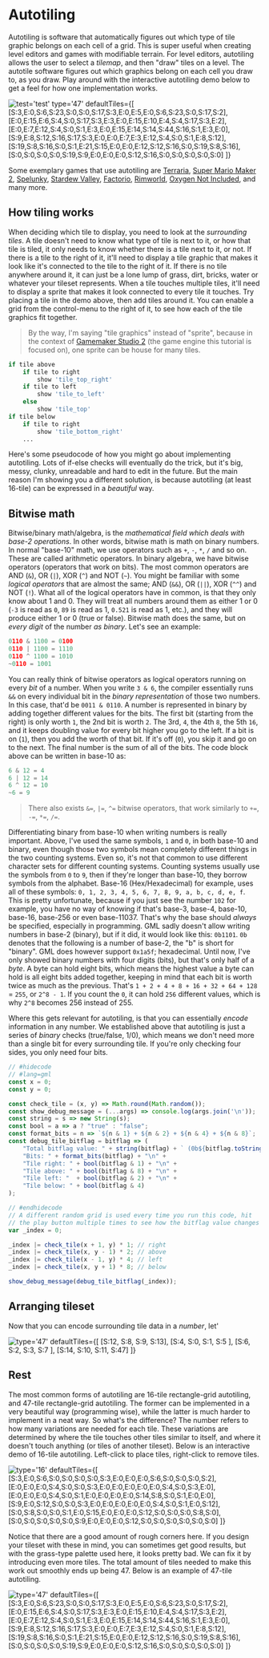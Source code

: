 
# Autotiling

Autotiling is software that automatically figures out which type of tile graphic belongs on each cell of a grid. This is super useful when creating level editors and games with modifiable terrain. For level editors, autotiling allows the user to select a *tilemap*, and then "draw" tiles on a level. The autotile software figures out which graphics belong on each cell you draw to, as you draw. Play around with the interactive autotiling demo below to get a feel for how one implementation works.

![
    test='test'
    type='47'
    defaultTiles={`[
        [S:3,E:0,S:6,S:23,S:0,S:0,S:17,S:3,E:0,E:5,E:0,S:6,S:23,S:0,S:17,S:2],
        [E:0,E:15,E:6,S:4,S:0,S:17,S:3,E:3,E:0,E:15,E:10,E:4,S:4,S:17,S:3,E:2],
        [E:0,E:7,E:12,S:4,S:0,S:1,E:3,E:0,E:15,E:14,S:14,S:44,S:16,S:1,E:3,E:0],
        [S:9,E:8,S:12,S:16,S:17,S:3,E:0,E:0,E:7,E:3,E:12,S:4,S:0,S:1,E:8,S:12],
        [S:19,S:8,S:16,S:0,S:1,E:21,S:15,E:0,E:0,E:12,S:12,S:16,S:0,S:19,S:8,S:16],
        [S:0,S:0,S:0,S:0,S:19,S:9,E:0,E:0,E:0,S:12,S:16,S:0,S:0,S:0,S:0,S:0]
    ]`}
](Autotiling.jsx)

Some exemplary games that use autotiling are [Terraria](http://terraria.org/), [Super Mario Maker 2](https://www.mariowiki.com/Super_Mario_Maker_2), [Spelunky](https://spelunkyworld.com/), [Stardew Valley](https://www.stardewvalley.net/), [Factorio](https://www.factorio.com/), [Rimworld](https://rimworldgame.com/), [Oxygen Not Included](https://store.steampowered.com/app/457140/Oxygen_Not_Included/), and many more.

## How tiling works

When deciding which tile to display, you need to look at the *surrounding tiles*. A tile doesn't need to know what type of tile is next to it, or how that tile is tiled, it only needs to know whether there is a tile next to it, or not. If there is a tile to the right of it, it'll need to display a tile graphic that makes it look like it's connected to the tile to the right of it. If there is no tile anywhere around it, it can just be a lone lump of grass, dirt, bricks, water or whatever your tileset represents. When a tile touches multiple tiles, it'll need to display a sprite that makes it look connected to every tile it touches. Try placing a tile in the demo above, then add tiles around it. You can enable a grid from the control-menu to the right of it, to see how each of the tile graphics fit together.

> By the way, I'm saying "tile graphics" instead of "sprite", because in the context of [Gamemaker Studio 2](https://www.yoyogames.com/gamemaker) (the game engine this tutorial is focused on), one sprite can be house for many tiles.

```python
if tile above
    if tile to right
        show 'tile_top_right'
    if tile to left
        show 'tile_to_left'
    else
        show 'tile_top'
if tile below
    if tile to right
        show 'tile_bottom_right'
    ...
```

Here's some pseudocode of how you might go about implementing autotiling. Lots of if-else checks will eventually do the trick, but it's big, messy, clunky, unreadable and hard to edit in the future. But the main reason I'm showing you a different solution, is because autotiling (at least 16-tile) can be expressed in a *beautiful* way.

## Bitwise math

Bitwise/binary math/algebra, is the *mathematical field which deals with base-2 operations*. In other words, bitwise math is math on binary numbers. In normal "base-10" math, we use operators such as `+`, `-`, `*`, `/` and so on. These are called arithmetic operators. In binary algebra, we have bitwise operators (operators that work on bits). The most common operators are AND (`&`), OR (`|`), XOR (`^`) and NOT (`~`). You might be familiar with some *logical operators* that are almost the same; AND (`&&`), OR (`||`), XOR (`^^`) and NOT (`!`). What all of the logical operators have in common, is that they only know about 1 and 0. They will treat all numbers around them as either 1 or 0 (`-3` is read as `0`, `89` is read as 1, `0.521` is read as 1, etc.), and they will produce either 1 or 0 (true or false). Bitwise math does the same, but on *every digit* of the number *as binary*. Let's see an example:

```python
0110 & 1100 = 0100
0110 | 1100 = 1110
0110 ^ 1100 = 1010
~0110 = 1001
```

You can really think of bitwise operators as logical operators running on every *bit* of a number. When you write `3 & 6`, the compiler essentially runs `&&` on every individual bit in the *binary representation* of those two numbers. In this case, that'd be `0011 & 0110`. A number is represented in binary by adding together different values for the bits. The first bit (starting from the right) is only worth `1`, the 2nd bit is worth `2`. The 3rd, `4`, the 4th `8`, the 5th `16`, and it keeps doubling value for every bit higher you go to the left. If a bit is on (`1`), then you add the worth of that bit. If it's off (`0`), you skip it and go on to the next. The final number is the sum of all of the bits. The code block above can be written in base-10 as:

```python
6 & 12 = 4
6 | 12 = 14
6 ^ 12 = 10
~6 = 9
```
> There also exists `&=`, `|=`, `^=` bitwise operators, that work similarly to `+=`, `-=`, `*=`, `/=`.

Differentiating binary from base-10 when writing numbers is really important. Above, I've used the same symbols, `1` and `0`, in both base-10 and binary, even though those two symbols mean completely different things in the two counting systems. Even so, it's not that common to use different character sets for different counting systems. Counting systems usually use the symbols from `0` to `9`, then if they're longer than base-10, they borrow symbols from the alphabet. Base-16 (Hex/Hexadecimal) for example, uses all of these symbols: `0, 1, 2, 3, 4, 5, 6, 7, 8, 9, a, b, c, d, e, f`. This is pretty unfortunate, because if you just see the number `102` for example, you have no way of knowing if that's base-3, base-4, base-10, base-16, base-256 or even base-11037. That's why the base should *always* be specified, especially in programming. GML sadly doesn't allow writing numbers in base-2 (binary), but if it did, it would look like this: `0b1101`. `0b` denotes that the following is a number of base-2, the "b" is short for "binary". GML does however support  `0x1a5f`; hexadecimal. Until now, I've only showed binary numbers with four digits (bits), but that's only half of a *byte*. A byte can hold eight bits, which means the highest value a byte can hold is all eight bits added together, keeping in mind that each bit is worth twice as much as the previous. That's `1 + 2 + 4 + 8 + 16 + 32 + 64 + 128` = `255`, or `2^8 - 1`. If you count the `0`, it can hold `256` different values, which is why `2^8` becomes 256 instead of 255.

Where this gets relevant for autotiling, is that you can essentially *encode* information in any number. We established above that autotiling is just a series of *binary* checks (true/false, 1/0), which means we don't need more than a single bit for every surrounding tile. If you're only checking four sides, you only need four bits.

```js
// #hidecode
// #lang=gml
const x = 0;
const y = 0;

const check_tile = (x, y) => Math.round(Math.random());
const show_debug_message = (...args) => console.log(args.join('\n'));
const string = s => new String(s);
const bool = a => a ? "true" : "false";
const format_bits = n => `${n & 1} + ${n & 2} + ${n & 4} + ${n & 8}`;
const debug_tile_bitflag = bitflag => (
    "Total bitflag value: " + string(bitflag) + ` (0b${bitflag.toString(2)})` + "\n" +
    "Bits: " + format_bits(bitflag) + "\n" +
    "Tile right: " + bool(bitflag & 1) + "\n" +
    "Tile above: " + bool(bitflag & 8) + "\n" +
    "Tile left: "  + bool(bitflag & 2) + "\n" +
    "Tile below: " + bool(bitflag & 4)
);

// #endhidecode
// A different random grid is used every time you run this code, hit
// the play button multiple times to see how the bitflag value changes
var _index = 0;

_index |= check_tile(x + 1, y) * 1; // right
_index |= check_tile(x, y - 1) * 2; // above
_index |= check_tile(x - 1, y) * 4; // left
_index |= check_tile(x, y + 1) * 8; // below

show_debug_message(debug_tile_bitflag(_index));
```

## Arranging tileset

Now that you can encode surrounding tile data in a *number*, let'

![
    type='47'
    defaultTiles={`[
        [S:12, S:8,  S:9,  S:13],
        [S:4,  S:0,  S:1,  S:5 ],
        [S:6,  S:2,  S:3,  S:7 ],
        [S:14, S:10, S:11, S:47]
    ]`}
](Autotiling.jsx)

## Rest

The most common forms of autotiling are 16-tile rectangle-grid autotiling, and 47-tile rectangle-grid autotiling. The former can be implemented in a very beautiful way (programming wise), while the latter is much harder to implement in a neat way. So what's the difference? The number refers to how many variations are needed for each tile. These variations are determined by where the tile touches other tiles similar to itself, and where it doesn't touch anything (or tiles of another tileset). Below is an interactive demo of 16-tile autotiling. Left-click to place tiles, right-click to remove tiles.

![
    type='16'
    defaultTiles={`[
        [S:3,E:0,S:6,S:0,S:0,S:0,S:0,S:3,E:0,E:0,E:0,S:6,S:0,S:0,S:0,S:2],
        [E:0,E:0,E:0,S:4,S:0,S:0,S:3,E:0,E:0,E:0,E:0,E:0,S:4,S:0,S:3,E:0],
        [E:0,E:0,E:0,S:4,S:0,S:1,E:0,E:0,E:0,E:0,S:14,S:8,S:0,S:1,E:0,E:0],
        [S:9,E:0,S:12,S:0,S:0,S:3,E:0,E:0,E:0,E:0,E:0,S:4,S:0,S:1,E:0,S:12],
        [S:0,S:8,S:0,S:0,S:1,E:0,S:15,E:0,E:0,E:0,S:12,S:0,S:0,S:0,S:8,S:0],
        [S:0,S:0,S:0,S:0,S:0,S:9,E:0,E:0,E:0,S:12,S:0,S:0,S:0,S:0,S:0,S:0]
    ]`}
](Autotiling.jsx)

Notice that there are a good amount of rough corners here. If you design your tileset with these in mind, you can sometimes get good results, but with the grass-type palette used here, it looks pretty bad. We can fix it by introducing even more tiles. The total amount of tiles needed to make this work out smoothly ends up being 47. Below is an example of 47-tile autotiling.

![
    type='47'
    defaultTiles={`[
        [S:3,E:0,S:6,S:23,S:0,S:0,S:17,S:3,E:0,E:5,E:0,S:6,S:23,S:0,S:17,S:2],
        [E:0,E:15,E:6,S:4,S:0,S:17,S:3,E:3,E:0,E:15,E:10,E:4,S:4,S:17,S:3,E:2],
        [E:0,E:7,E:12,S:4,S:0,S:1,E:3,E:0,E:15,E:14,S:14,S:44,S:16,S:1,E:3,E:0],
        [S:9,E:8,S:12,S:16,S:17,S:3,E:0,E:0,E:7,E:3,E:12,S:4,S:0,S:1,E:8,S:12],
        [S:19,S:8,S:16,S:0,S:1,E:21,S:15,E:0,E:0,E:12,S:12,S:16,S:0,S:19,S:8,S:16],
        [S:0,S:0,S:0,S:0,S:19,S:9,E:0,E:0,E:0,S:12,S:16,S:0,S:0,S:0,S:0,S:0]
    ]`}
](Autotiling.jsx)
